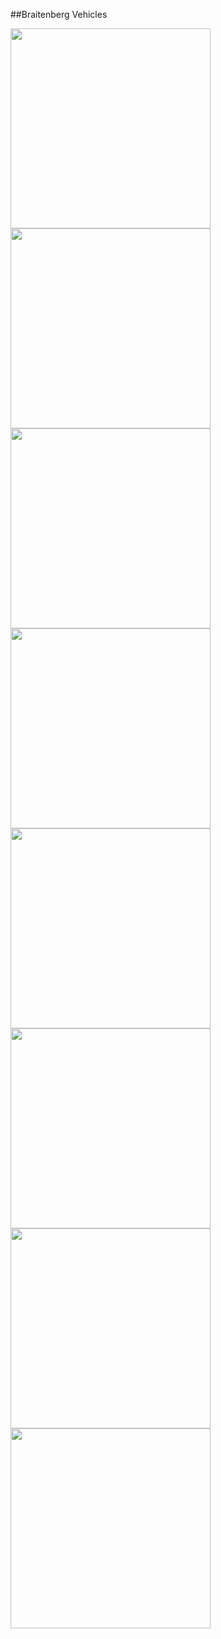 ##Braitenberg Vehicles

<img src='http://vinceallenvince.github.io/Braitenberg-Vehicles/images/alive.jpg' width='320' height='320'>

<img src='http://vinceallenvince.github.io/Braitenberg-Vehicles/images/coward.jpg' width='320' height='320'>

<img src='http://vinceallenvince.github.io/Braitenberg-Vehicles/images/aggro.jpg' width='320' height='320'>

<img src='http://vinceallenvince.github.io/Braitenberg-Vehicles/images/loves.jpg' width='320' height='320'>

<img src='http://vinceallenvince.github.io/Braitenberg-Vehicles/images/explorer.jpg' width='320' height='320'>

<img src='http://vinceallenvince.github.io/Braitenberg-Vehicles/images/sniff.jpg' width='320' height='320'>

<img src='http://vinceallenvince.github.io/Braitenberg-Vehicles/images/curious.jpg' width='320' height='320'>

<img src='http://vinceallenvince.github.io/Braitenberg-Vehicles/images/values.jpg' width='320' height='320'>
